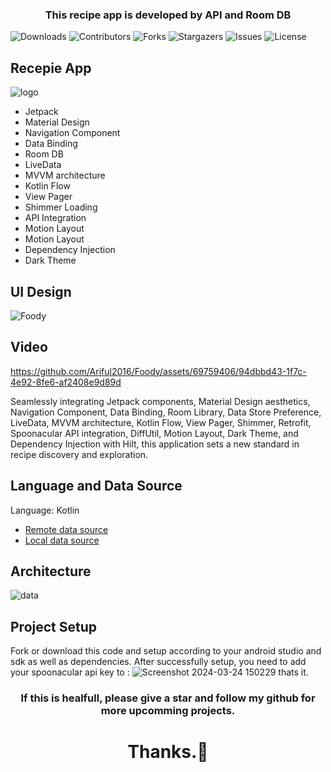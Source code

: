 <p align="center">
  <h3 align="center">This recipe app is developed by API and Room DB</h3>
</p>

![Downloads](https://img.shields.io/github/downloads/Ariful2016/Foody/total) ![Contributors](https://img.shields.io/github/contributors/Ariful2016/Foody?color=dark-green) ![Forks](https://img.shields.io/github/forks/Ariful2016/Foody?style=social) ![Stargazers](https://img.shields.io/github/stars/Ariful2016/Foody?style=social) ![Issues](https://img.shields.io/github/issues/Ariful2016/Foody) ![License](https://img.shields.io/github/license/Ariful2016/Foody) 

## Recepie App
![logo](https://github.com/Ariful2016/Foody/assets/69759406/e219355d-b037-4a80-bbf7-47955ae1af48)

* Jetpack
* Material Design
* Navigation Component
* Data Binding
* Room DB
* LiveData
* MVVM architecture
* Kotlin Flow
* View Pager
* Shimmer Loading
* API Integration
* Motion Layout
* Motion Layout
* Dependency Injection
* Dark Theme

## UI Design
![Foody](https://github.com/Ariful2016/Foody/assets/69759406/fa0a59ff-89c2-48e4-8f9e-db61dee5f537)


## Video
https://github.com/Ariful2016/Foody/assets/69759406/94dbbd43-1f7c-4e92-8fe6-af2408e9d89d

Seamlessly integrating Jetpack components, Material Design aesthetics, Navigation Component, Data Binding, Room Library, Data Store Preference, LiveData, MVVM architecture, Kotlin Flow, View Pager, Shimmer, Retrofit, Spoonacular API integration, DiffUtil, Motion Layout, Dark Theme, and Dependency Injection with Hilt, this application sets a new standard in recipe discovery and exploration.

## Language and Data Source
Language: Kotlin

* [Remote data source](https://spoonacular.com/food-api)
* [Local data source](https://developer.android.com/training/data-storage/room)

## Architecture 
![data](https://github.com/Ariful2016/Foody/assets/69759406/23b99fe3-580e-402a-ba10-9917b46fdb6a)

## Project Setup
Fork or download this code and setup according to your android studio and sdk as well as dependencies.
After successfully setup, you need to add your spoonacular api key to :
![Screenshot 2024-03-24 150229](https://github.com/Ariful2016/Foody/assets/69759406/9f031f40-61b8-45e9-9064-abb92f428e70)
thats it.

<p align="center">
  <h3 align="center">If this is healfull, please give a star and follow my github for more upcomming projects.</h3>
  <h1 align="center">Thanks.🙂</h3>
</p>


